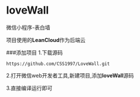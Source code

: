 # loveWall
微信小程序-表白墙

项目使用的**LeanCloud**作为后端云

###添加项目
1.下载源码

`https://github.com/CSS1997/LoveWall.git`
            
        
2.打开微信web开发者工具,新建项目,添加**loveWall**源码

3.直接编译运行即可


